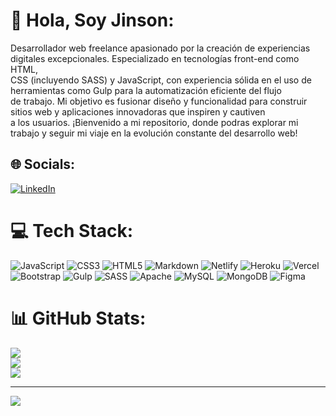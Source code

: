 # 💫 Hola, Soy Jinson:
Desarrollador web freelance apasionado por la creación de experiencias<br> digitales excepcionales. Especializado en tecnologías front-end como HTML,<br> CSS (incluyendo SASS) y JavaScript, con experiencia sólida en el uso de <br>herramientas como Gulp para la automatización eficiente del flujo <br>de trabajo. Mi objetivo es fusionar diseño y funcionalidad para construir <br>sitios web y aplicaciones innovadoras que inspiren y cautiven <br>a los usuarios. ¡Bienvenido a mi repositorio, donde podras explorar mi trabajo y seguir mi viaje en la evolución constante del desarrollo web!


## 🌐 Socials:
[![LinkedIn](https://img.shields.io/badge/LinkedIn-%230077B5.svg?logo=linkedin&logoColor=white)](https://linkedin.com/in/https://www.linkedin.com/in/jinson-castillo/) 

# 💻 Tech Stack:
![JavaScript](https://img.shields.io/badge/javascript-%23323330.svg?style=for-the-badge&logo=javascript&logoColor=%23F7DF1E) ![CSS3](https://img.shields.io/badge/css3-%231572B6.svg?style=for-the-badge&logo=css3&logoColor=white) ![HTML5](https://img.shields.io/badge/html5-%23E34F26.svg?style=for-the-badge&logo=html5&logoColor=white) ![Markdown](https://img.shields.io/badge/markdown-%23000000.svg?style=for-the-badge&logo=markdown&logoColor=white) ![Netlify](https://img.shields.io/badge/netlify-%23000000.svg?style=for-the-badge&logo=netlify&logoColor=#00C7B7) ![Heroku](https://img.shields.io/badge/heroku-%23430098.svg?style=for-the-badge&logo=heroku&logoColor=white) ![Vercel](https://img.shields.io/badge/vercel-%23000000.svg?style=for-the-badge&logo=vercel&logoColor=white) ![Bootstrap](https://img.shields.io/badge/bootstrap-%238511FA.svg?style=for-the-badge&logo=bootstrap&logoColor=white) ![Gulp](https://img.shields.io/badge/GULP-%23CF4647.svg?style=for-the-badge&logo=gulp&logoColor=white) ![SASS](https://img.shields.io/badge/SASS-hotpink.svg?style=for-the-badge&logo=SASS&logoColor=white) ![Apache](https://img.shields.io/badge/apache-%23D42029.svg?style=for-the-badge&logo=apache&logoColor=white) ![MySQL](https://img.shields.io/badge/mysql-%2300000f.svg?style=for-the-badge&logo=mysql&logoColor=white) ![MongoDB](https://img.shields.io/badge/MongoDB-%234ea94b.svg?style=for-the-badge&logo=mongodb&logoColor=white) ![Figma](https://img.shields.io/badge/figma-%23F24E1E.svg?style=for-the-badge&logo=figma&logoColor=white)
# 📊 GitHub Stats:
![](https://github-readme-stats.vercel.app/api?username=JinxCdev&theme=onedark&hide_border=false&include_all_commits=false&count_private=false)<br/>
![](https://github-readme-streak-stats.herokuapp.com/?user=JinxCdev&theme=onedark&hide_border=false)<br/>
![](https://github-readme-stats.vercel.app/api/top-langs/?username=JinxCdev&theme=onedark&hide_border=false&include_all_commits=false&count_private=false&layout=compact)

---
[![](https://visitcount.itsvg.in/api?id=JinxCdev&icon=0&color=0)](https://visitcount.itsvg.in)

<!-- Proudly created with GPRM ( https://gprm.itsvg.in ) -->
